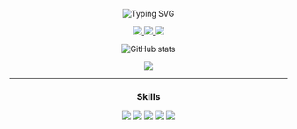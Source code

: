 <div align="center">

![Typing SVG](https://readme-typing-svg.demolab.com?font=Fira+Code&size=35&pause=1000&color=000000&center=true&vCenter=true&width=1000&lines=“hyukzz's+GitHub+Profile”;“Hiyo”;)

<div>
  <a href="mailto:hyuk2richard@gmail.com" target="_blank">
    <img src="https://img.shields.io/badge/hyuk2richard@gmail.com-EA4335?style=flat-square&logo=Gmail&logoColor=white"/>
  </a>
  <a href="https://younhyuk.notion.site/younhyuk/HYUK-s-28f4f1050f9249d2a7031405d59f7503" target="_blank"><img src="https://img.shields.io/badge/윤혁 노션-white?style=flat-square&logo=Notion&logoColor=black"/>
  </a>
  <a href="https://velog.io/@richard" target="_blank"><img src="https://img.shields.io/badge/윤혁 벨로그-3DDC84?style=flat-square&logo=Velog&logoColor=white"/></a>
</div>
  
<div align="center" style="text-align:center">
  
  ![GitHub stats](https://github-readme-stats.vercel.app/api?username=hyukzz&show_icons=true&theme=dark)
 
</div>

  <a href="https://hits.seeyoufarm.com"><img src="https://hits.seeyoufarm.com/api/count/incr/badge.svg?url=https%3A%2F%2Fgithub.com%2Fhyukzz&count_bg=%23000000&title_bg=%23555555&icon=github.svg&icon_color=%23FFFFFF&title=Github&edge_flat=false"/></a>
  
  ---
### Skills

  <div>
    <img src="https://img.shields.io/badge/JavaScript-F7DF1E?style=flat-square&logo=JavaScript&logoColor=white"/>
    <img src="https://img.shields.io/badge/TypeScript-3178C6?style=flat-square&logo=TypeScript&logoColor=white"/>
    <img src="https://img.shields.io/badge/React-61DAFB?style=flat-square&logo=React&logoColor=white"/>
    <img src="https://img.shields.io/badge/vue.js-4FC08D?style=flat-square&logo=vue.js&logoColor=white"> 
    <img src="https://img.shields.io/badge/Next.js-000000?style=flat-square&logo=nextdotjs&logoColor=white"/>
  </div>

<br>
<div align="center" style="text-align:center">
    
<!-- ![Spotify](https://spotify-github-readme.vercel.app/api/spotify)
     -->
</div>

</div>



